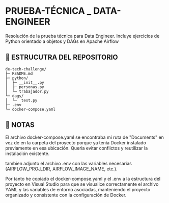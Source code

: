 # PRUEBA-TÉCNICA _ DATA-ENGINEER

Resolución de la prueba técnica para Data Engineer. Incluye ejercicios de Python orientado a objetos y DAGs en Apache Airflow

## 📂 ESTRUCUTRA DEL REPOSITORIO

```
de-tech-challenge/
├─ README.md
├─ python/
│  ├─ __init__.py
│  ├─ personas.py
│  └─ trabajador.py
└─ dags/
│  └─  test.py
├─ .env
└─ docker-compose.yaml

```

## 📌 NOTAS 

El archivo docker-compose.yaml se encontraba mi ruta de "Documents" en vez de en la carpeta del proyecto porque ya tenía Docker instalado previamente en esa ubicación. Queria evitar conflictos y reutilizar la instalación existente.

tambien adjunto el archivo .env con las variables necesarias (AIRFLOW_PROJ_DIR, AIRFLOW_IMAGE_NAME, etc.).

Por tanto he copiado el docker-compose.yaml y el .env a la estructura del proyecto en Visual Studio para que se visualice correctamente el archivo YAML y las variables de entorno asociadas, manteniendo el proyecto organizado y consistente con la configuración de Docker.